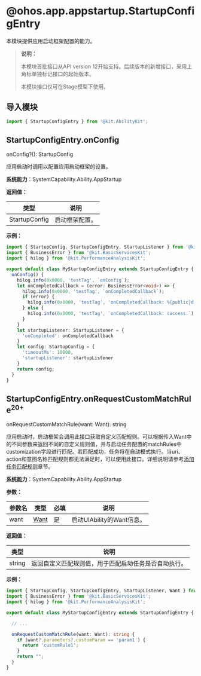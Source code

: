 # @ohos.app.appstartup.StartupConfigEntry


本模块提供应用启动框架配置的能力。

> **说明：**
>
> 本模块首批接口从API version 12开始支持。后续版本的新增接口，采用上角标单独标记接口的起始版本。
>
> 本模块接口仅可在Stage模型下使用。

## 导入模块

```ts
import { StartupConfigEntry } from '@kit.AbilityKit';
```

## StartupConfigEntry.onConfig

onConfig?(): StartupConfig

应用启动时调用以配置应用启动框架的设置。

**系统能力**：SystemCapability.Ability.AppStartup

**返回值：**

| 类型 | 说明 |
| -------- | -------- |
| StartupConfig | 启动框架配置。 |

**示例：**

```ts
import { StartupConfig, StartupConfigEntry, StartupListener } from '@kit.AbilityKit';
import { BusinessError } from '@kit.BasicServicesKit';
import { hilog } from '@kit.PerformanceAnalysisKit';

export default class MyStartupConfigEntry extends StartupConfigEntry {
  onConfig() {
    hilog.info(0x0000, 'testTag', `onConfig`);
    let onCompletedCallback = (error: BusinessError<void>) => {
      hilog.info(0x0000, 'testTag', `onCompletedCallback`);
      if (error) {
        hilog.info(0x0000, 'testTag', 'onCompletedCallback: %{public}d, message: %{public}s', error.code, error.message);
      } else {
        hilog.info(0x0000, 'testTag', `onCompletedCallback: success.`);
      }
    }
    let startupListener: StartupListener = {
      'onCompleted': onCompletedCallback
    }
    let config: StartupConfig = {
      'timeoutMs': 10000,
      'startupListener': startupListener
    }
    return config;
  }
}
```

## StartupConfigEntry.onRequestCustomMatchRule<sup>20+</sup>

onRequestCustomMatchRule(want: Want): string

应用启动时，启动框架会调用此接口获取自定义匹配规则。可以根据传入Want中的不同参数来返回不同的自定义规则值，并与启动任务配置的matchRules中customization字段进行匹配。若匹配成功，任务将在自动模式执行。当uri、action和意图名称匹配规则都无法满足时，可以使用此接口。详细说明请参考[添加任务匹配规则](../../application-models/app-startup.md#可选添加任务匹配规则)章节。

**系统能力**：SystemCapability.Ability.AppStartup

**参数：**

| 参数名 | 类型 | 必填 | 说明 |
| -------- | -------- | -------- | -------- |
| want | [Want](js-apis-app-ability-want.md) | 是 | 启动UIAbility的Want信息。 |

**返回值：**

| 类型 | 说明 |
| -------- | -------- |
| string | 返回自定义匹配规则值，用于匹配启动任务是否自动执行。 |

**示例：**

```ts
import { StartupConfig, StartupConfigEntry, StartupListener, Want } from '@kit.AbilityKit';
import { BusinessError } from '@kit.BasicServicesKit';
import { hilog } from '@kit.PerformanceAnalysisKit';

export default class MyStartupConfigEntry extends StartupConfigEntry {

  // ...

  onRequestCustomMatchRule(want: Want): string {
    if (want?.parameters?.customParam == 'param1') {
      return 'customRule1';
    }
    return "";
  }
}
```